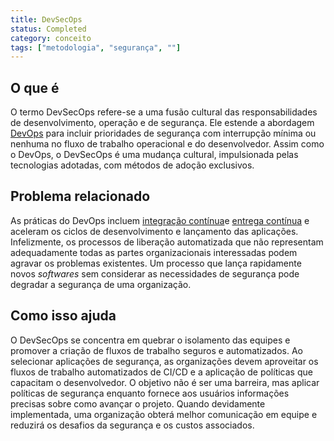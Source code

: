 ```yaml
---
title: DevSecOps 
status: Completed
category: conceito
tags: ["metodologia", "segurança", ""]
---
```


## O que é

O termo DevSecOps refere-se a uma fusão cultural das responsabilidades de desenvolvimento, operação e de segurança. 
Ele estende a abordagem [DevOps](/pt-br/devops/) para incluir prioridades de segurança com interrupção mínima ou nenhuma no fluxo de trabalho operacional e do desenvolvedor. 
Assim como o DevOps, o DevSecOps é uma mudança cultural, impulsionada pelas tecnologias adotadas, com métodos de adoção exclusivos.

## Problema relacionado

As práticas do DevOps incluem [integração contínua](/pt-br/continuous-integration/)e [entrega contínua](/pt-br/continuous-delivery/) e aceleram os ciclos de desenvolvimento e lançamento das aplicações. 
Infelizmente, os processos de liberação automatizada que não representam adequadamente todas as partes organizacionais interessadas podem agravar os problemas existentes. 
Um processo que lança rapidamente novos _softwares_ sem considerar as necessidades de segurança pode degradar a segurança de uma organização.

## Como isso ajuda

O DevSecOps se concentra em quebrar o isolamento das equipes e promover a criação de fluxos de trabalho seguros e automatizados. 
Ao selecionar aplicações de segurança, as organizações devem aproveitar os fluxos de trabalho automatizados de CI/CD e a aplicação de políticas que capacitam o desenvolvedor. 
O objetivo não é ser uma barreira, mas aplicar políticas de segurança enquanto fornece aos usuários informações precisas sobre como avançar o projeto. 
Quando devidamente implementada, uma organização obterá melhor comunicação em equipe e reduzirá os desafios da segurança e os custos associados.
